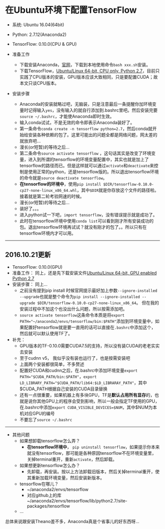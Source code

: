 # 在Ubuntu环境下配置TensorFlow

* 系统: Ubuntu 16.04(64bit)
* Python: 2.7.12(Anaconda2)
* TensorFlow: 0.10.0(CPU & GPU)

* 准备工作
	* 下载安装Anaconda，[官网](https://www.continuum.io/downloads)，下载到本地使用命令`bash xxx.sh`安装。
	* 下载TensorFlow，[Ubuntu/Linux 64-bit, CPU only, Python 2.7](https://storage.googleapis.com/tensorflow/linux/cpu/tensorflow-0.10.0-cp27-none-linux_x86_64.whl)，目前只实践了CPU版本的安装，GPU版本应该大致相同，只是要配置CUDA；故本文只谈CPU版本。
* 安装步骤
	* Anaconda的安装就略过吧，无脑装，只是注意最后一条提醒你加环境变量时记得输入`yes`，没有输入的就自行添加到.bashrc里吧。然后安装完要`source ~/.bashrc`，才能使Anaconda即时生效。
	* 输入conda试试，不是无效的命令即表示Anaconda装好了。
	* 第一条命令`conda create -n tensorflow python=2.7`，然后conda就开始给安装各种依赖的包了。这里可能出的问题全都是网络问题，网太差的就放弃吧...
	* 漫长(or短暂)的等待之后...
	* 第二条命令`source activate tensorflow` ，这句话其实是改变了环境变量，进入到所谓的tensorflow的环境变量配置中，其实也就是加上了tensorflow的路径而已。但是这样就可以通过`activate`和`deactivate`来控制是使用正常的python，还是tensorflow版的。所以退出tensorflow环境的命令就是`source deactivate tensorflow`。
	* **在tensorflow的环境中**，使用`pip install $DIR/tensorflow-0.10.0-cp27-none-linux_x86_64.whl`，其中`$DIR`就是你存放这个文件的路径啦。接着就是第二轮考验网速的时候。
	* 漫长(or短暂)的等待之后...
	* 装好了。。。
	* 进入python试一下吧，`import tensorflow`，没有错误提示就是成功了。
	* 此时在tensorflow环境中使用`conda list`可以看到刚才所有安装成功的包。退出tensorflow环境再试试？就没有刚才的包了。。所以只有在tensorflow环境内才可以用。

---

## 2016.10.21更新

* TensorFlow: 0.10.0(GPU)
* 准备工作： 同上，还是先下载安装文件[Ubuntu/Linux 64-bit, GPU enabled Python 2.7](https://storage.googleapis.com/tensorflow/linux/gpu/tensorflow-0.10.0-cp27-none-linux_x86_64.whl)
* 安装步骤： 同上... 
	* 之前没有提到pip install 时候官网提示最好加上参数`--ignore-installed --upgrade`也就是整个命令为`pip install --ignore-installed --upgrade $DIR/tensorflow-0.10.0-cp27-none-linux_x86_64`。 但在我的安装过程中不加这个也没出什么问题，所以按需添加吧。
	* `source activate tensorflow`这条命令本质是将`export PATH="~/anaconda2/envs/tensorflow/bin:$PATH"`添加到环境变量中，如果配置好tensorflow就是要一直用的话可以直接在`.bashrc`中添加这个，然后就可以默认使用TF了。
* 补充： 
	* GPU版本的TF-0.10.0需要CUDA7.5的支持，所以没有装CUDA的老老实实去安装
	* 至于cudnn v5， 我似乎没有装也运行了，也是按需安装吧
	* 上面两个安装都很简单，不多赘述
	* 配置好CUDA和cudnn之后，在.bashrc中添加环境变量`export PATH="$CUDA_PATH/bin:$PATH"`，`export LD_LIBRARY_PATH="$CUDA_PATH/lib64:$LD_LIBRARAY_PATH"`，其中$CUDA_PATH根据自己安装的CUDA目录替换
	* 还有一点很重要，如果机器上有多块GPU，TF是**默认占用所有显存**的，也就是说你其他GPU上的程序会受到影响，所以一般会指定TF使用的GPU，在.bashrc中添加`export CUDA_VISIBLE_DEVICES=$NUM`，其中$NUM为本机对应GPU的编号
	* 不要忘了`source ~/.bashrc`

---

* 其他问题
	* 如果想卸载tensorflow怎么弄？
		* **在tensorflow环境中**， `pip uninstall tensorflow`，如果提示你本来就没有tensorflow，那可能是各种原因tensorflow不在环境变量里，关掉terminal重开，重新`activate`，然后卸载。
	* 如果想更新tensorflow怎么办？
		* 先卸载，再安装。按以上方法卸载旧版本，然后关掉terminal重开，使其重新加载环境变量，然后安装新版本。
	* tensorflow在哪儿？
		* ~/anaconda2/envs/tensorflow
		* 对应github上的库 ~/anaconda2/envs/tensorflow/lib/python2.7/site-packages/tensorflow
	* ...

总体来说跟安装Theano差不多，Anaconda真是个省事儿的好东西呀...
